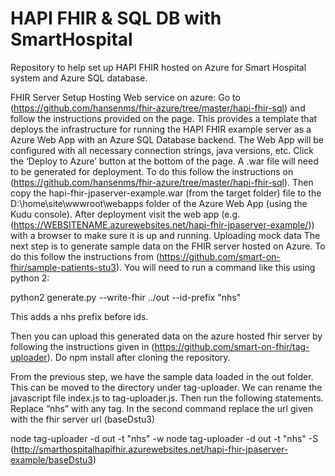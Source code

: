 # HAPI FHIR & SQL DB with SmartHospital
Repository to help set up HAPI FHIR hosted on Azure for Smart Hospital system and Azure SQL database.


FHIR Server Setup
Hosting Web service on azure:
Go to (https://github.com/hansenms/fhir-azure/tree/master/hapi-fhir-sql) and follow the instructions provided on the page. This provides a template that deploys the infrastructure for running the HAPI FHIR example server as a Azure Web App with an Azure SQL Database backend. The Web App will be configured with all necessary connection strings, java versions, etc. Click the ‘Deploy to Azure’ button at the bottom of the page.
A .war file will need to be generated for deployment. To do this follow the instructions on (https://github.com/hansenms/fhir-azure/tree/master/hapi-fhir-sql). Then copy the hapi-fhir-jpaserver-example.war (from the target folder) file to the D:\home\site\wwwroot\webapps folder of the Azure Web App (using the Kudu console).
After deployment visit the web app (e.g. (https://WEBSITENAME.azurewebsites.net/hapi-fhir-jpaserver-example/)) with a browser to make sure it is up and running.
Uploading mock data
The next step is to generate sample data on the FHIR server hosted on Azure. To do this follow the instructions from (https://github.com/smart-on-fhir/sample-patients-stu3). You will need to run a command like this using python 2:

python2 generate.py --write-fhir ../out --id-prefix "nhs"

This adds a nhs prefix before ids.
 
Then you can upload this generated data on the azure hosted fhir server by following the instructions given in (https://github.com/smart-on-fhir/tag-uploader). Do npm install after cloning the repository.

From the previous step, we have the sample data loaded in the out folder. This can be moved to the directory under tag-uploader. We can rename the javascript file index.js to tag-uploader.js. Then run the following statements. Replace “nhs” with any tag. In the second command replace the url given with the fhir server url (baseDstu3)

node tag-uploader -d out -t "nhs" -w
node tag-uploader -d out -t "nhs" -S (http://smarthospitalhapifhir.azurewebsites.net/hapi-fhir-jpaserver-example/baseDstu3)

